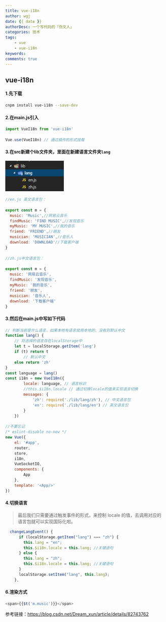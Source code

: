 ```yaml
---
title: vue-i18n 
author: wgj
date: {{ date }}
authorDesc: 一个写代码的「伪文人」
categories: 技术
tags:
    - vue
    - vue-i18n 
keywords:
comments: true 
---
```


## vue-i18n 

#### 1.先下载

````bash
cnpm install vue-i18n --save-dev
````
<!-- more -->
#### 2.在main.js引入

````js
import VueI18n from 'vue-i18n'
 
Vue.use(VueI18n) // 通过插件的形式挂载
````

#### 3.在src新建个lib文件夹，里面在新建语言文件夹`lang`

![1559023487125](./img/lang.png)

````js
//en.js 英文语言包：

export const m = { 
  music: 'Music',//网易云音乐
  findMusic: 'FIND MUSIC',//发现音乐
  myMusic: 'MY MUSIC',//我的音乐
  friend: 'FRIEND',//朋友
  musician: 'MUSICIAN',//音乐人
  download: 'DOWNLOAD'//下载客户端
}

//zh.js中文语言包：

export const m = {
  music: '网易云音乐',
  findMusic: '发现音乐',
  myMusic: '我的音乐',
  friend: '朋友',
  musician: '音乐人',
  download: '下载客户端'
}

````

#### 3.然后在main.js中写如下代码

````js
// 判断当前是什么语言，如果本地有语言就用本地的，没有则默认中文
function lang() {
    // 将选择的语言存在localStorage中
    let t = localStorage.getItem('lang')
    if (t) return t
        // 默认中文
    else return 'zh'
}
const language = lang()
const i18n = new VueI18n({
        locale: language, // 语言标识
        //this.$i18n.locale // 通过切换locale的值来实现语言切换
        messages: {
            'zh': require('./lib/lang/zh'), // 中文语言包
            'en': require('./lib/lang/en') // 英文语言包
        }
    })

//不要忘记
/* eslint-disable no-new */
new Vue({
    el: '#app',
    router,
    store,
    i18n,
    VueSocketIO,
    components: {
        App
    },
    template: '<App/>'
})
````

#### 4.切换语言

> 最后我们只需要通过触发事件的形式，来控制 locale 的值，去调用对应的语言包就可以实现国际化啦。 

`````js
  changeLangEvent() {
      if (localStorage.getItem("lang") === "zh") {
        this.lang = "en";
        this.$i18n.locale = this.lang; //关键语句
      } else {
        this.lang = "zh";
        this.$i18n.locale = this.lang; //关键语句
      }
      localStorage.setItem("lang", this.lang);
    },
`````

#### 6.渲染方式

````js
<span>{{$t('m.music')}}</span>
````

参考链接：https://blog.csdn.net/Dream_xun/article/details/82743762